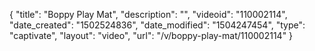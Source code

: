 {
    "title": "Boppy Play Mat",
    "description": "",
    "videoid": "110002114",
    "date_created": "1502524836",
    "date_modified": "1504247454",
    "type": "captivate",
    "layout": "video",
    "url": "\/v\/boppy-play-mat\/110002114"
}